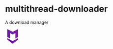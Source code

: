 # multithread-downloader
A download manager

![alt text](https://github.com/adam-p/markdown-here/raw/master/src/common/images/icon48.png "Logo Title Text 1")
